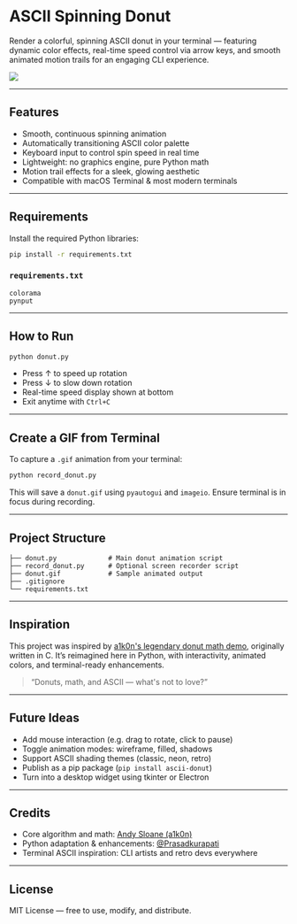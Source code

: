 # ASCII Spinning Donut

Render a colorful, spinning ASCII donut in your terminal — featuring dynamic color effects, real-time speed control via arrow keys, and smooth animated motion trails for an engaging CLI experience.

![](./donut.gif)

---

## Features

- Smooth, continuous spinning animation
- Automatically transitioning ASCII color palette
- Keyboard input to control spin speed in real time
- Lightweight: no graphics engine, pure Python math
- Motion trail effects for a sleek, glowing aesthetic
- Compatible with macOS Terminal & most modern terminals

---

## Requirements

Install the required Python libraries:

```bash
pip install -r requirements.txt
```

### `requirements.txt`

```text
colorama
pynput
```

---

## How to Run

```bash
python donut.py
```

- Press ↑ to speed up rotation
- Press ↓ to slow down rotation
- Real-time speed display shown at bottom
- Exit anytime with `Ctrl+C`

---

## Create a GIF from Terminal

To capture a `.gif` animation from your terminal:

```bash
python record_donut.py
```

This will save a `donut.gif` using `pyautogui` and `imageio`. Ensure terminal is in focus during recording.

---

## Project Structure

```
├── donut.py             # Main donut animation script
├── record_donut.py      # Optional screen recorder script
├── donut.gif            # Sample animated output
├── .gitignore
└── requirements.txt
```

---

## Inspiration

This project was inspired by [a1k0n's legendary donut math demo](https://www.a1k0n.net/2011/07/20/donut-math.html), originally written in C. It’s reimagined here in Python, with interactivity, animated colors, and terminal-ready enhancements.

> “Donuts, math, and ASCII — what's not to love?”

---

## Future Ideas

- Add mouse interaction (e.g. drag to rotate, click to pause)
- Toggle animation modes: wireframe, filled, shadows
- Support ASCII shading themes (classic, neon, retro)
- Publish as a pip package (`pip install ascii-donut`)
- Turn into a desktop widget using tkinter or Electron

---

## Credits

- Core algorithm and math: [Andy Sloane (a1k0n)](https://www.a1k0n.net/2011/07/20/donut-math.html)
- Python adaptation & enhancements: [@Prasadkurapati](https://github.com/Prasadkurapati)
- Terminal ASCII inspiration: CLI artists and retro devs everywhere

---

## License

MIT License — free to use, modify, and distribute.

